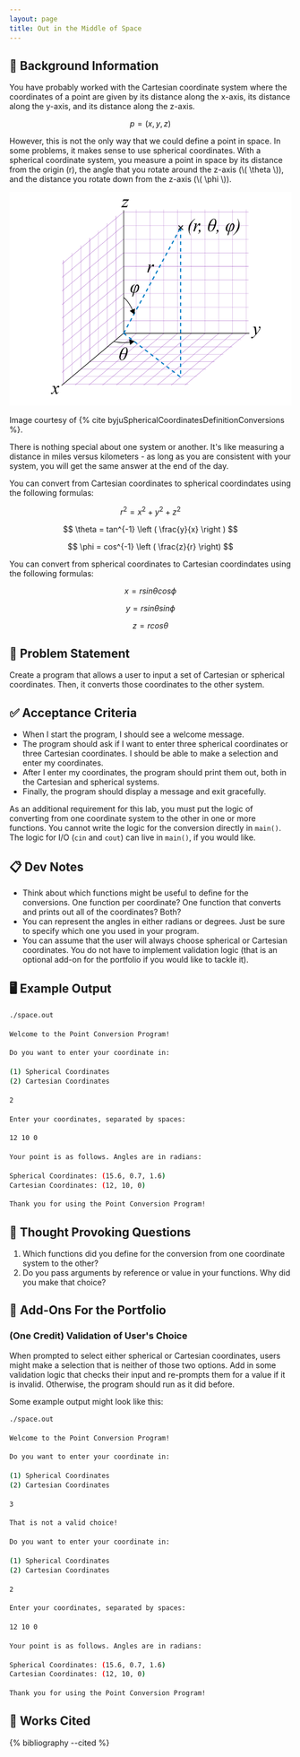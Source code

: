 ```yaml
---
layout: page
title: Out in the Middle of Space
---
```


## 🔖 Background Information

You have probably worked with the Cartesian coordinate system where the coordinates of a point are given by its distance along the x-axis, its distance along the y-axis, and its distance along the z-axis.

$$
p = (x, y, z)
$$

However, this is not the only way that we could define a point in space. In some problems, it makes sense to use spherical coordinates. With a spherical coordinate system, you measure a point in space by its distance from the origin (r), the angle that you rotate around the z-axis (\\( \\theta \\)), and the distance you rotate down from the z-axis (\\( \\phi \\)).

![Spherical Coordinate System](../../../assets/spherical-coordinate-system.png)

Image courtesy of {% cite byjuSphericalCoordinatesDefinitionConversions %}.

There is nothing special about one system or another. It's like measuring a distance in miles versus kilometers - as long as you are consistent with your system, you will get the same answer at the end of the day.

You can convert from Cartesian coordinates to spherical coordindates using the following formulas:

$$
r^2 = x^2 + y^2 + z^2
$$

$$
\theta = tan^{-1} \left ( \frac{y}{x} \right )
$$

$$
\phi = cos^{-1} \left ( \frac{z}{r} \right)
$$

You can convert from spherical coordinates to Cartesian coordindates using the following formulas:

$$
x = r sin \theta cos \phi
$$

$$
y = r sin \theta sin \phi
$$

$$
z = r cos \theta
$$

## 🎯 Problem Statement

Create a program that allows a user to input a set of Cartesian or spherical coordinates. Then, it converts those coordinates to the other system.

## ✅ Acceptance Criteria

* When I start the program, I should see a welcome message.
* The program should ask if I want to enter three spherical coordinates or three Cartesian coordinates. I should be able to make a selection and enter my coordinates.
* After I enter my coordinates, the program should print them out, both in the Cartesian and spherical systems.
* Finally, the program should display a message and exit gracefully.

As an additional requirement for this lab, you must put the logic of converting from one coordinate system to the other in one or more functions. You cannot write the logic for the conversion directly in `main()`. The logic for I/O (`cin` and `cout`) can live in `main()`, if you would like.

## 📋 Dev Notes

* Think about which functions might be useful to define for the conversions. One function per coordinate? One function that converts and prints out all of the coordinates? Both?
* You can represent the angles in either radians or degrees. Just be sure to specify which one you used in your program.
* You can assume that the user will always choose spherical or Cartesian coordinates. You do not have to implement validation logic (that is an optional add-on for the portfolio if you would like to tackle it).

## 🖥️ Example Output

```bash
./space.out

Welcome to the Point Conversion Program!

Do you want to enter your coordinate in:

(1) Spherical Coordinates
(2) Cartesian Coordinates

2

Enter your coordinates, separated by spaces:

12 10 0

Your point is as follows. Angles are in radians:

Spherical Coordinates: (15.6, 0.7, 1.6)
Cartesian Coordinates: (12, 10, 0)

Thank you for using the Point Conversion Program!
```

## 📝 Thought Provoking Questions

1. Which functions did you define for the conversion from one coordinate system to the other?
2. Do you pass arguments by reference or value in your functions. Why did you make that choice?

## 💼 Add-Ons For the Portfolio

### (One Credit) Validation of User's Choice

When prompted to select either spherical or Cartesian coordinates, users might make a selection that is neither of those two options. Add in some validation logic that checks their input and re-prompts them for a value if it is invalid. Otherwise, the program should run as it did before.

Some example output might look like this:

```bash
./space.out

Welcome to the Point Conversion Program!

Do you want to enter your coordinate in:

(1) Spherical Coordinates
(2) Cartesian Coordinates

3

That is not a valid choice!

Do you want to enter your coordinate in:

(1) Spherical Coordinates
(2) Cartesian Coordinates

2

Enter your coordinates, separated by spaces:

12 10 0

Your point is as follows. Angles are in radians:

Spherical Coordinates: (15.6, 0.7, 1.6)
Cartesian Coordinates: (12, 10, 0)

Thank you for using the Point Conversion Program!
```

## 📘 Works Cited

{% bibliography --cited %}

